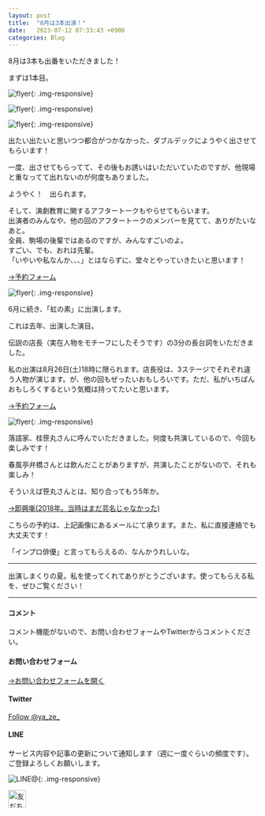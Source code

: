 ```yaml
---
layout: post
title:  "8月は3本出演！"
date:   2023-07-12 07:33:43 +0900
categories: Blog
---
```


8月は3本も出番をいただきました！

まずは1本目。

![flyer]({{site.baseurl}}/img/20230712_01.jpg){: .img-responsive}

![flyer]({{site.baseurl}}/img/20230712_04.jpg){: .img-responsive}

![flyer]({{site.baseurl}}/img/20230712_05.jpg){: .img-responsive}

出たい出たいと思いつつ都合がつかなかった、ダブルデックにようやく出させてもらいます！

一度、出させてもらってて、その後もお誘いはいただいていたのですが、他現場と重なってて出れないのが何度もありました。

ようやく！　出られます。

そして、演劇教育に関するアフタートークもやらせてもらいます。  
出演者のみんなや、他の回のアフタートークのメンバーを見てて、ありがたいなあと。  
全員、駒場の後輩ではあるのですが、みんなすごいのよ。  
すごい、でも、おれは先輩。  
「いやいや私なんか、、、」とはならずに、堂々とやっていきたいと思います！

[→予約フォーム](https://www.quartet-online.net/ticket/wdeck-vol11?m=0ldhhaj)


![flyer]({{site.baseurl}}/img/20230712_02.jpg){: .img-responsive}

6月に続き、「虹の素」に出演します。

これは去年、出演した演目。

伝説の店長（実在人物をモチーフにしたそうです）の3分の長台詞をいただきました。

私の出演は8月26日(土)18時に限られます。店長役は、3ステージでそれぞれ違う人物が演じます。が、他の回もぜったいおもしろいです。ただ、私がいちばんおもしろくするという気概は持ってたいと思います。

[→予約フォーム](https://forms.gle/7up99TrWNiDgCc4A6)




![flyer]({{site.baseurl}}/img/20230712_03.jpg){: .img-responsive}


落語家、桂笹丸さんに呼んでいただきました。何度も共演しているので、今回も楽しみです！

春風亭弁橋さんとは飲んだことがありますが、共演したことがないので、それも楽しみ！

そういえば笹丸さんとは、知り合ってもう5年か。

[→即興噺(2018年。当時はまだ芸名じゃなかった)]({{site.baseurl}}/blog/2018/10/09/HappyShinsakuRakugokai/)

こちらの予約は、上記画像にあるメールにて承ります。また、私に直接連絡でも大丈夫です！

「インプロ俳優」と言ってもらえるの、なんかうれしいな。

---

出演しまくりの夏。私を使ってくれてありがとうございます。使ってもらえる私を、ぜひご覧ください！





---
#### コメント
コメント機能がないので、お問い合わせフォームやTwitterからコメントください。

#### お問い合わせフォーム
[→お問い合わせフォームを開く]({{site.baseurl}}/docs/contact/)

#### Twitter

<a href="https://twitter.com/ya_ze_?ref_src=twsrc%5Etfw" class="twitter-follow-button" data-show-count="false">Follow @ya_ze_</a><script async src="https://platform.twitter.com/widgets.js" charset="utf-8"></script>


#### LINE

サービス内容や記事の更新について通知します（週に一度ぐらいの頻度です）。
ご登録よろしくお願いします。

![LINE@]({{site.baseurl}}/img/lineat.png){: .img-responsive}

<a href="https://line.me/R/ti/p/%40tqt3140x"><img height="36" border="0" alt="友だち追加" src="https://scdn.line-apps.com/n/line_add_friends/btn/ja.png"></a>
